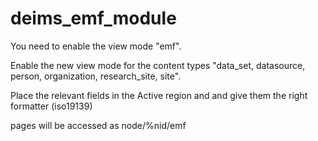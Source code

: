 # deims_emf_module
You need to enable the view mode "emf".

Enable the new view mode for the content types 
"data_set, datasource, person, organization, research_site, site".

Place the relevant fields in the Active region and
and give them the right formatter (iso19139)

pages will be accessed as node/%nid/emf
